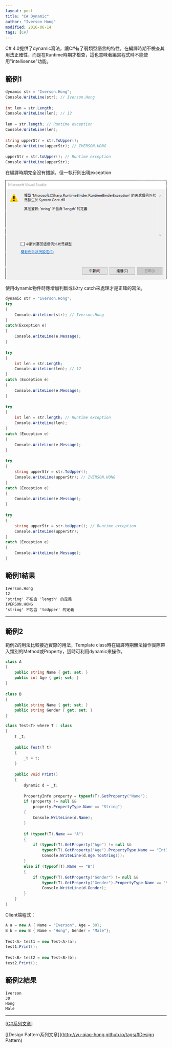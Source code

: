 ```yaml
---
layout: post
title: "C# Dynamic"
author: "Iverson Hong"
modified: 2016-06-14
tags: [C#]
---
```


C# 4.0提供了dynamic寫法，讓C#有了弱類型語言的特性，在編譯時期不檢查其用法正確性，而是在Runtime時期才檢查，這也意味著編寫程式時不能使用"intellisense"功能。

## 範例1 ##

~~~csharp
dynamic str = "Iverson.Hong";
Console.WriteLine(str); // Iverson.Hong

int len = str.Length;
Console.WriteLine(len); // 12

len = str.length; // Runtime exception
Console.WriteLine(len);

string upperStr = str.ToUpper();
Console.WriteLine(upperStr); // IVERSON.HONG

upperStr = str.toUpper(); // Runtime exception
Console.WriteLine(upperStr);
~~~

在編譯時期完全沒有錯誤，但一執行則出現exception

![](..\images\postImage\CSharp_Dynamic\001.png)

使用dynamic物件時應增加判斷或以try catch來處理才是正確的寫法，

~~~csharp
dynamic str = "Iverson.Hong";
try
{
    Console.WriteLine(str); // Iverson.Hong
}
catch(Exception e)
{
    Console.WriteLine(e.Message);
}

try
{
    int len = str.Length;
    Console.WriteLine(len); // 12
}
catch (Exception e)
{
    Console.WriteLine(e.Message);
}

try
{
    int len = str.length; // Runtime exception
    Console.WriteLine(len);
}
catch (Exception e)
{
    Console.WriteLine(e.Message);
}

try
{
    string upperStr = str.ToUpper();
    Console.WriteLine(upperStr); // IVERSON.HONG
}
catch (Exception e)
{
    Console.WriteLine(e.Message);
}

try
{
    string upperStr = str.toUpper(); // Runtime exception
    Console.WriteLine(upperStr);
}
catch (Exception e)
{
    Console.WriteLine(e.Message);
}
~~~

## 範例1結果 ##

    Iverson.Hong
    12
    'string' 不包含 'length' 的定義
    IVERSON.HONG
    'string' 不包含 'toUpper' 的定義

----------

## 範例2 ##

範例2的用法比較接近實際的用法，Template class時在編譯時期無法操作實際帶入類別的Method或Property，這時可利用dynamic來操作。

~~~csharp
class A
{
    public string Name { get; set; }
    public int Age { get; set; }
}

class B
{
    public string Name { get; set; }
    public string Gender { get; set; }
}

~~~

~~~csharp
class Test<T> where T : class
{
    T _t;

    public Test(T t)
    {
        _t = t;
    }

    public void Print()
    {
        dynamic d = _t;

        PropertyInfo property = typeof(T).GetProperty("Name");
        if (property != null &&
            property.PropertyType.Name == "String")
        {
            Console.WriteLine(d.Name);
        }

        if (typeof(T).Name == "A")
        {
            if (typeof(T).GetProperty("Age") != null &&
                typeof(T).GetProperty("Age").PropertyType.Name == "Int32")
                Console.WriteLine(d.Age.ToString());
        }
        else if (typeof(T).Name == "B")
        {
            if (typeof(T).GetProperty("Gender") != null &&
                typeof(T).GetProperty("Gender").PropertyType.Name == "String")
                Console.WriteLine(d.Gender);
        }
    }
}
~~~

Client端程式：

~~~csharp
A a = new A { Name = "Iverson", Age = 30};
B b = new B { Name = "Hong", Gender = "Male"};

Test<A> test1 = new Test<A>(a);
test1.Print();

Test<B> test2 = new Test<B>(b);
test2.Print();
~~~

## 範例2結果 ##

    Iverson
    30
    Hong
    Male

----------

[[C#系列文章]](http://yu-qiao-hong.github.io/tags/#C#)

[[Design Pattern系列文章]](http://yu-qiao-hong.github.io/tags/#Design Pattern)